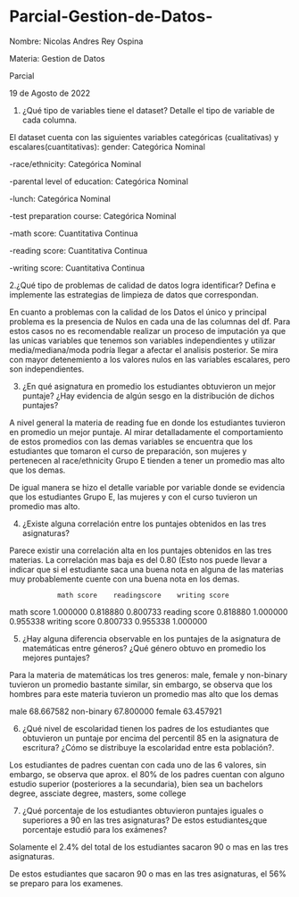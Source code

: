 # Parcial-Gestion-de-Datos-

Nombre: Nicolas Andres Rey Ospina 

Materia: Gestion de Datos 

Parcial

19 de Agosto de 2022







1. ¿Qué tipo de variables tiene el dataset? Detalle el tipo de variable de cada columna.

El dataset cuenta con las siguientes variables categóricas (cualitativas) y escalares(cuantitativas):
gender: Categórica Nominal 

-race/ethnicity: Categórica Nominal

-parental level of education: Categórica Nominal

-lunch: Categórica Nominal

-test preparation course: Categórica Nominal

-math score: Cuantitativa Continua

-reading score: Cuantitativa Continua

-writing score: Cuantitativa Continua


2.¿Qué tipo de problemas de calidad de datos logra identificar? Defina e implemente las estrategias de limpieza de datos que correspondan. 

En cuanto a problemas con la calidad de los Datos el único y principal problema es la presencia de Nulos en cada una de las columnas del df. Para estos casos no es recomendable realizar un proceso de imputación ya que las unicas variables que tenemos son variables independientes y utilizar media/mediana/moda podría llegar a afectar el analisis posterior. Se mira con mayor detenemiento a los valores nulos en las variables escalares, pero son independientes.


3. ¿En qué asignatura en promedio los estudiantes obtuvieron un mejor puntaje? ¿Hay evidencia de algún sesgo en la distribución de dichos puntajes?

A nivel general la materia de reading fue en donde los estudiantes tuvieron en promedio un mejor puntaje. Al mirar detalladamente el comportamiento de estos promedios con las demas variables se encuentra que los estudiantes que tomaron el curso de preparación, son mujeres y pertenecen al race/ethnicity Grupo E tienden a tener un promedio mas alto que los demas. 

De igual manera se hizo el detalle variable por variable donde se evidencia que los estudiantes Grupo E, las mujeres y con el curso tuvieron un promedio mas alto. 


4. ¿Existe alguna correlación entre los puntajes obtenidos en las tres asignaturas?

Parece existir una correlación alta en los puntajes obtenidos en las tres materias. La correlación mas baja es del 0.80 (Esto nos puede llevar a indicar que si el estudiante saca una buena nota en alguna de las materias muy probablemente cuente con una buena nota en los demas. 

	            math score 	  readingscore	  writing score
math score	   1.000000	    0.818880	      0.800733
reading score	 0.818880	    1.000000	      0.955338
writing score	 0.800733	    0.955338	      1.000000


5. ¿Hay alguna diferencia observable en los puntajes de la asignatura de matemáticas entre géneros? ¿Qué género obtuvo en promedio los mejores puntajes?

Para la materia de matemáticas los tres generos: male, female y non-binary tuvieron un promedio bastante similar, sin embargo, se observa que los hombres para este materia tuvieron un promedio mas alto que los demas

male          68.667582
non-binary    67.800000
female        63.457921


6. ¿Qué nivel de escolaridad tienen los padres de los estudiantes que obtuvieron un puntaje por encima del percentil 85 en la asignatura de escritura? ¿Cómo se distribuye la escolaridad entre esta población?.

Los estudiantes de padres cuentan con cada uno de las 6 valores, sin embargo, se observa que aprox. el 80% de los padres cuentan con alguno estudio superior (posteriores a la secundaria), bien sea un bachelors degree, assciate degree, masters, some college


7. ¿Qué porcentaje de los estudiantes obtuvieron puntajes iguales o superiores a 90 en las tres asignaturas? De estos estudiantes¿que porcentaje estudió para los exámenes?

Solamente el 2.4% del total de los estudiantes sacaron 90 o mas en las tres asignaturas. 

De estos estudiantes que sacaron 90 o mas en las tres asignaturas, el 56% se preparo para los examenes.
